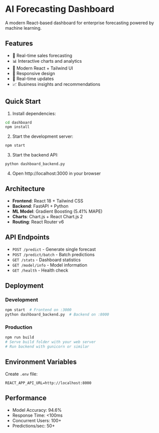 # AI Forecasting Dashboard

A modern React-based dashboard for enterprise forecasting powered by machine learning.

## Features

- 🎯 Real-time sales forecasting
- 📊 Interactive charts and analytics
- 🚀 Modern React + Tailwind UI
- 📱 Responsive design
- 🔄 Real-time updates
- 📈 Business insights and recommendations

## Quick Start

1. Install dependencies:
```bash
cd dashboard
npm install
```

2. Start the development server:
```bash
npm start
```

3. Start the backend API:
```bash
python dashboard_backend.py
```

4. Open http://localhost:3000 in your browser

## Architecture

- **Frontend**: React 18 + Tailwind CSS
- **Backend**: FastAPI + Python
- **ML Model**: Gradient Boosting (5.41% MAPE)
- **Charts**: Chart.js + React Chart.js 2
- **Routing**: React Router v6

## API Endpoints

- `POST /predict` - Generate single forecast
- `POST /predict/batch` - Batch predictions
- `GET /stats` - Dashboard statistics
- `GET /model/info` - Model information
- `GET /health` - Health check

## Deployment

### Development
```bash
npm start  # Frontend on :3000
python dashboard_backend.py  # Backend on :8000
```

### Production
```bash
npm run build
# Serve build folder with your web server
# Run backend with gunicorn or similar
```

## Environment Variables

Create `.env` file:
```
REACT_APP_API_URL=http://localhost:8000
```

## Performance

- Model Accuracy: 94.6%
- Response Time: <100ms
- Concurrent Users: 100+
- Predictions/sec: 50+
